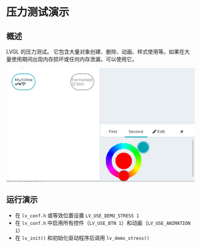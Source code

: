 # 压力测试演示

## 概述

LVGL 的压力测试。
它包含大量对象创建、删除、动画、样式使用等。如果在大量使用期间出现内存损坏或任何内存泄漏，可以使用它。

![使用 LVGL 嵌入式 GUI 库的压力测试演示](screenshot1.gif)

## 运行演示
- 在 `lv_conf.h` 或等效位置设置 `LV_USE_DEMO_STRESS 1`
- 在 `lv_conf.h` 中启用所有控件（`LV_USE_BTN 1`）和动画（`LV_USE_ANIMATION 1`）
- 在 `lv_init()` 和初始化驱动程序后调用 `lv_demo_stress()`
